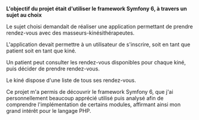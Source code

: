 **L'objectif du projet était d'utiliser le framework Symfony 6, à travers un sujet au choix**

Le sujet choisi demandait de réaliser une application permettant de prendre rendez-vous avec des masseurs-kinésithérapeutes.

L'application devait permettre à un utilisateur de s'inscrire, soit en tant que patient soit en tant que kiné. 

Un patient peut consulter les rendez-vous disponibles pour chaque kiné, puis décider de prendre rendez-vous.

Le kiné dispose d'une liste de tous ses rendez-vous.

Ce projet m'a permis de découvrir le framework Symfony 6, que j'ai personnellement beaucoup apprécié utilisé puis analysé afin de comprendre l'implémentation de certains modules, affirmant ainsi mon grand intérêt pour le langage PHP.
